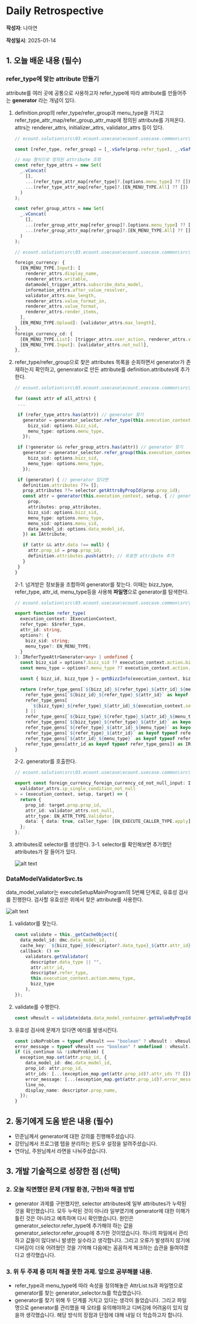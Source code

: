 # Daily Retrospective

**작성자**: 나아연

**작성일시**: 2025-01-14

## 1. 오늘 배운 내용 (필수)

### refer_type에 맞는 attribute 만들기

attribute를 여러 곳에 공통으로 사용하고자 refer_type에 따라 attribute를 만들어주는 **generator** 라는 개념이 있다.

1. definition.prop의 refer_type/refer_group과 menu_type을 가지고 refer_type_attr_map/refer_group_attr_map에 정의된 attribute를 가져온다. attrs는 renderer_attrs, initializer_attrs, validator_attrs 등이 있다.

   ```ts
   // ecount.solution\src\03.ecount.usecase\ecount.usecase.common\src\server\program\attr_generator\ReferTypeAttrGeneratorProgram.ts

   const [refer_type, refer_group] = [_.vSafe(prop.refer_type), _.vSafe(prop.refer_group)];

   // map 형식으로 정의된 attribute 조회
   const refer_type_attrs = new Set(
     _.vConcat(
       [],
       ...(refer_type_attr_map[refer_type]?.[options.menu_type] ?? []),
       ...(refer_type_attr_map[refer_type]?.[EN_MENU_TYPE.All] ?? [])
     )
   );

   const refer_group_attrs = new Set(
     _.vConcat(
       [],
       ...(refer_group_attr_map[refer_group]?.[options.menu_type] ?? []),
       ...(refer_group_attr_map[refer_group]?.[EN_MENU_TYPE.All] ?? [])
     )
   );
   ```

   ```ts
   // ecount.solution\src\03.ecount.usecase\ecount.usecase.common\src\server\program\attr_generator\AttrList.ts

   foreign_currency: {
     [EN_MENU_TYPE.Input]: [
       renderer_attrs.display_name,
       renderer_attrs.writable,
       datamodel_trigger_attrs.subscribe_data_model,
       information_attrs.after_value_resolver,
       validator_attrs.max_length,
       renderer_attrs.value_format_in,
       renderer_attrs.value_format,
       renderer_attrs.render_items,
     ],
     [EN_MENU_TYPE.Upload]: [validator_attrs.max_length],
   },
   foreign_currency_cd: {
     [EN_MENU_TYPE.List]: [trigger_attrs.user_action, renderer_attrs.view_type],
     [EN_MENU_TYPE.Input]: [validator_attrs.not_null],
   },
   ```

2. refer_type/refer_group으로 찾은 attributes 목록을 순회하면서 generator가 존재하는지 확인하고, genenrator로 만든 attribute를 definition.attributes에 추가한다.

   ```ts
   // ecount.solution\src\03.ecount.usecase\ecount.usecase.common\src\server\program\attr_generator\ReferTypeAttrGeneratorProgram.ts

   for (const attr of all_attrs) {
    ...

    if (refer_type_attrs.has(attr)) // generator 찾기
      generator = generator_selector.refer_type(this.execution_context, refer_type, attr, {
        bizz_sid: options.bizz_sid,
        menu_type: options.menu_type,
      });

    if (!generator && refer_group_attrs.has(attr)) // generator 찾기
      generator = generator_selector.refer_group(this.execution_context, refer_group, attr, {
        bizz_sid: options.bizz_sid,
        menu_type: options.menu_type,
      });

    if (generator) { // generator 있다면
      definition.attributes ??= [];
      prop_attributes ??= selector.getAttrsByPropId(prop.prop_id);
      const attr = generator(this.execution_context, setup, { // generator 호출해 attribute 생성
        prop,
        attributes: prop_attributes,
        bizz_sid: options.bizz_sid,
        menu_type: options.menu_type,
        menu_sid: options.menu_sid,
        data_model_id: options.data_model_id,
      }) as IAttribute;

      if (attr && attr.data !== null) {
        attr.prop_id = prop.prop_id;
        definition.attributes.push(attr); // 유효한 attribute 추가
      }
    }
   }
   ```

   2-1. 넘겨받은 정보들을 조합하여 generator를 찾는다. 이때는 bizz_type, refer_type, attr_id, menu_type등을 사용해 **파일명**으로 generator를 탐색한다.

   ```ts
   // ecount.solution\src\03.ecount.usecase\ecount.usecase.common\src\server\util\generator_selector.ts

   export function refer_type(
     execution_context: IExecutionContext,
     refer_type: $$refer_type,
     attr_id: string,
     options?: {
       bizz_sid: string;
       menu_type?: EN_MENU_TYPE;
     }
   ): IReferTypeAttrGenerator<any> | undefined {
     const bizz_sid = options?.bizz_sid ?? execution_context.action.bizz_sid;
     const menu_type = options?.menu_type ?? execution_context.action.menu_type;

     const { bizz_id, bizz_type } = getBizzInfo(execution_context, bizz_sid);

     return (refer_type_gens[`${bizz_id}_${refer_type}_${attr_id}_${menu_type}` as keyof typeof refer_type_gens] ||
       refer_type_gens[`${bizz_id}_${refer_type}_${attr_id}` as keyof typeof refer_type_gens] ||
       refer_type_gens[
         `${bizz_type}_${refer_type}_${attr_id}_${execution_context.session.site}` as keyof typeof refer_type_gens
       ] ||
       refer_type_gens[`${bizz_type}_${refer_type}_${attr_id}_${menu_type}` as keyof typeof refer_type_gens] ||
       refer_type_gens[`${bizz_type}_${refer_type}_${attr_id}` as keyof typeof refer_type_gens] ||
       refer_type_gens[`${refer_type}_${attr_id}_${menu_type}` as keyof typeof refer_type_gens] ||
       refer_type_gens[`${refer_type}_${attr_id}` as keyof typeof refer_type_gens] ||
       refer_type_gens[`${attr_id}_${menu_type}` as keyof typeof refer_type_gens] ||
       refer_type_gens[attr_id as keyof typeof refer_type_gens]) as IReferTypeAttrGenerator<any>;
   }
   ```

   2-2. generator를 호출한다.

   ```ts
   // ecount.solution\src\03.ecount.usecase\ecount.usecase.common\src\server\attr_generator\refer_type\not_null\foreign_currency_foreign_currency_cd_not_null_input.ts (예시)

   export const foreign_currency_foreign_currency_cd_not_null_input: IReferTypeAttrGenerator<
     validator_attrs.ip_single_condition_not_null
   > = (execution_context, setup, target) => {
     return {
       prop_id: target.prop.prop_id,
       attr_id: validator_attrs.not_null,
       attr_type: EN_ATTR_TYPE.Validator,
       data: { data: true, caller_type: [EN_EXECUTE_CALLER_TYPE.apply] },
     };
   };
   ```

3. attributes로 selector를 생성한다.
   3-1. selector를 확인해보면 추가했던 attributes가 잘 들어가 있다.

   ![alt text](./ref/nay2.png)

### DataModelValidatorSvc.ts

data_model_valiator는 executeSetupMainProgram의 5번째 단계로, 유효성 검사를 진행한다.
검사할 유효성은 위에서 찾은 attribute를 사용한다.

![alt text](./ref/nay1.png)

1. validator를 찾는다.

   ```ts
   const validate = this._getCacheObject({
     data_model_id: dmc.data_model_id,
     cache_key: `${bizz_type}_${descriptor?.data_type}_${attr.attr_id}_${descriptor.refer_type}_${data.menu_type}_validator`,
     callback: () =>
       validators.getValidator(
         descriptor.data_type || "",
         attr.attr_id,
         descriptor.refer_type,
         this.execution_context.action.menu_type,
         bizz_type
       ),
   });
   ```

2. validate를 수행한다.

   ```ts
   const vResult = validate(data.data_model_container.getValueByPropId<string>(attr.prop_id, i) ?? "", validate_data);
   ```

3. 유효성 검사에 문제가 있다면 에러를 발생시킨다.

   ```ts
   const isNoProblem = typeof vResult === "boolean" ? vResult : vResult.status;
   error_message = typeof vResult === "boolean" ? undefined : vResult.error_message;
   if (is_continue && !isNoProblem) {
     exception_map.set(attr.prop_id, {
       data_model_id: dmc.data_model_id,
       prop_id: attr.prop_id,
       attr_ids: [...(exception_map.get(attr.prop_id)?.attr_ids ?? []), attr.attr_id],
       error_message: [...(exception_map.get(attr.prop_id)?.error_message ?? []), error_message ?? ""],
       line_no,
       display_name: descriptor.prop_name,
     });
   }
   ```

## 2. 동기에게 도움 받은 내용 (필수)

- 민준님께서 generator에 대한 강의를 진행해주셨습니다.
- 강민님께서 프로그램 탭을 분리하는 윈도우 설정을 알려주셨습니다.
- 연아님, 주원님께서 라면을 나눠주셨습니다.

## 3. 개발 기술적으로 성장한 점 (선택)

### 2. 오늘 직면했던 문제 (개발 환경, 구현)와 해결 방법

- generator 과제를 구현했지만, selector attributes에 일부 attributes가 누락된 것을 확인했습니다. 모두 누락된 것이 아니라 일부였기에 generator에 대한 이해가 틀린 것은 아니라고 예측하며 다시 확인했습니다. 원인은 generator_selector.refer_type에 추가해야 하는 값을 generator_selector.refer_group에 추가한 것이었습니다. 하나의 파일에서 관리하고 값들이 많다보니 발생한 실수라고 생각합니다. 그리고 오류가 발생하지 않기에 디버깅이 더욱 어려웠던 것을 기억해 다음에는 꼼꼼하게 체크하는 습관을 들여야겠다고 생각했습니다.

### 3. 위 두 주제 중 미처 해결 못한 과제. 앞으로 공부해볼 내용.

- refer_type과 menu_type에 따라 속성을 정의해놓은 AttrList.ts과 파일명으로 generator를 찾는 generator_selector.ts를 학습했습니다.
- generator를 찾기 위해 두 단계를 거치고 있다는 생각이 들었습니다. 그리고 파일명으로 generator를 관리했을 때 오타를 유의해야하고 디버깅에 어려움이 있지 않을까 생각했습니다. 해당 방식의 장점과 단점에 대해 내일 더 학습하고자 합니다.
